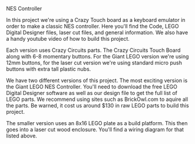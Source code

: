 NES Controller

In this project we're using a Crazy Touch board as a keyboard emulator in order to make a classic NES controller.  Here you'll find the Code, LEGO Digital Designer files, laser cut files, and general information.  We also have a handy youtube video of how to build this project.

Each version uses Crazy Circuits parts.  The Crazy Circuits Touch Board along with 6-8 momentary buttons.  For the Giant LEGO version we're using 12mm buttons, for the laser cut version we're using standard micro push buttons with extra tall plastic nubs.

We have two different versions of this project.  The most exciting version is the Giant LEGO NES Controller.  You'll need to download the free LEGO Digital Designer software as well as our design file to get the full list of LEGO parts.  We recommend using sites such as BrickOwl.com to aquire all the parts.  Be warned, it cost us around $130 in raw LEGO parts to build this project.

The smaller version uses an 8x16 LEGO plate as a build platform.  This then goes into a laser cut wood enclosure.  You'll find a wiring diagram for that listed above.
